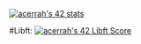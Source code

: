 [![acerrah's 42 stats](https://badge42.vercel.app/api/v2/cl96vmh7a00400gmj3g9siili/stats?cursusId=21&coalitionId=244)](https://github.com/JaeSeoKim/badge42)

#Libft: [![acerrah's 42 Libft Score](https://badge42.vercel.app/api/v2/cl96vmh7a00400gmj3g9siili/project/2817138)](https://github.com/JaeSeoKim/badge42)
